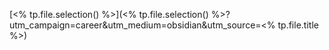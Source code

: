 [<% tp.file.selection() %>](<% tp.file.selection() %>?utm_campaign=career&utm_medium=obsidian&utm_source=<% tp.file.title %>)